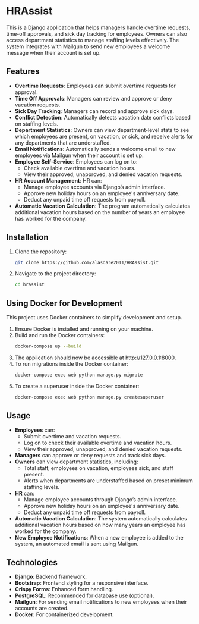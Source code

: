# HRAssist

This is a Django application that helps managers handle overtime requests, time-off approvals, and sick day tracking for employees. Owners can also access department statistics to manage staffing levels effectively. The system integrates with Mailgun to send new employees a welcome message when their account is set up.

## Features

- **Overtime Requests**: Employees can submit overtime requests for approval.
- **Time Off Approvals**: Managers can review and approve or deny vacation requests.
- **Sick Day Tracking**: Managers can record and approve sick days.
- **Conflict Detection**: Automatically detects vacation date conflicts based on staffing levels.
- **Department Statistics**: Owners can view department-level stats to see which employees are present, on vacation, or sick, and receive alerts for any departments that are understaffed.
- **Email Notifications**: Automatically sends a welcome email to new employees via Mailgun when their account is set up.
- **Employee Self-Service**: Employees can log on to:
  - Check available overtime and vacation hours.
  - View their approved, unapproved, and denied vacation requests.
- **HR Account Management**: HR can:
  - Manage employee accounts via Django’s admin interface.
  - Approve new holiday hours on an employee's anniversary date.
  - Deduct any unpaid time off requests from payroll.
- **Automatic Vacation Calculation**: The program automatically calculates additional vacation hours based on the number of years an employee has worked for the company.

## Installation

1. Clone the repository:
   ```bash
   git clone https://github.com/alasdare2011/HRAssist.git
2. Navigate to the project directory:
   ```bash
   cd hrassist
   
## Using Docker for Development

This project uses Docker containers to simplify development and setup.
1. Ensure Docker is installed and running on your machine.
2. Build and run the Docker containers:
   ```bash
   docker-compose up --build
3. The application should now be accessible at http://127.0.0.1:8000.
4. To run migrations inside the Docker container:
   ```bash
   docker-compose exec web python manage.py migrate
5. To create a superuser inside the Docker container:
   ```bash
   docker-compose exec web python manage.py createsuperuser

## Usage

- **Employees** can:
    - Submit overtime and vacation requests.
    - Log on to check their available overtime and vacation hours.
    - View their approved, unapproved, and denied vacation requests.
- **Managers** can approve or deny requests and track sick days.
- **Owners** can view department statistics, including:
    - Total staff, employees on vacation, employees sick, and staff present.
    - Alerts when departments are understaffed based on preset minimum staffing levels.
- **HR** can:
    - Manage employee accounts through Django’s admin interface.
    - Approve new holiday hours on an employee's anniversary date.
    - Deduct any unpaid time off requests from payroll.
- **Automatic Vacation Calculation**: The system automatically calculates additional vacation hours
   based on how many years an employee has worked for the company.
- **New Employee Notifications**: When a new employee is added to the system, an automated email is sent using Mailgun.

## Technologies

- **Django**: Backend framework.
- **Bootstrap**: Frontend styling for a responsive interface.
- **Crispy Forms**: Enhanced form handling.
- **PostgreSQL**: Recommended for database use (optional).
- **Mailgun**: For sending email notifications to new employees when their accounts are created.
- **Docker**: For containerized development.
